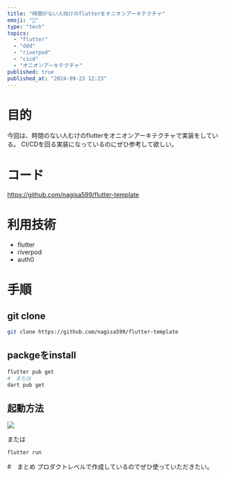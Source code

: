```yaml
---
title: "時間がない人向けのflutterをオニオンアーキテクチャ"
emoji: "📝"
type: "tech"
topics:
  - "flutter"
  - "ddd"
  - "riverpod"
  - "cicd"
  - "オニオンアーキテクチャ"
published: true
published_at: "2024-09-23 12:23"
---
```


# 目的
今回は、時間のない人むけのflutterをオニオンアーキテクチャで実装をしている。
CI/CDを回る実装になっているのにぜひ参考して欲しい。

# コード
https://github.com/nagisa599/flutter-template

# 利用技術
- flutter
- riverpod
- auth0

# 手順
## git clone
```bash
git clone https://github.com/nagisa599/flutter-template
```

## packgeをinstall
```bash
flutter pub get
#　または
dart pub get
```

## 起動方法

![](https://storage.googleapis.com/zenn-user-upload/b3e85632a985-20240923.png)

または
```bash
flutter run
```

#　まとめ
プロダクトレベルで作成しているのでぜひ使っていただきたい。

